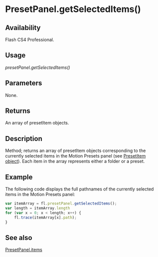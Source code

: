 # PresetPanel.getSelectedItems()

## Availability

Flash CS4 Professional.

## Usage

*presetPanel.getSelectedItems()*

## Parameters

None.

## Returns

An array of presetItem objects.

## Description

Method; returns an array of presetItem objects corresponding to the currently selected items in the Motion Presets panel (see [PresetItem object](../PresetItem_object/PresetItem_summary.md)). Each item in the array represents either a folder or a preset.

## Example

The following code displays the full pathnames of the currently selected items in the Motion Presets panel:

```javascript
var itemArray = fl.presetPanel.getSelectedItems();
var length = itemArray.length
for (var x = 0; x < length; x++) {
    fl.trace(itemArray[x].path);
}
```

## See also

[PresetPanel.items](../PresetPanel_object/PresetPanel9.md)
